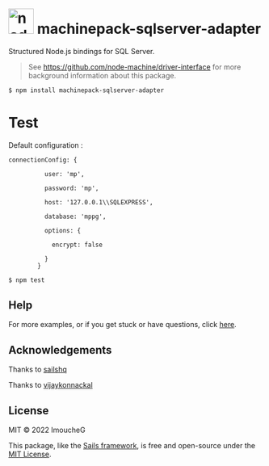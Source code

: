 <h1>
  <a href="http://node-machine.org" title="Node-Machine public registry"><img alt="node-machine logo" title="Node-Machine Project" src="http://node-machine.org/images/machine-anthropomorph-for-white-bg.png" width="50" /></a>
  machinepack-sqlserver-adapter
</h1>

Structured Node.js bindings for SQL Server.

> See https://github.com/node-machine/driver-interface for more background information about this package.


```sh
$ npm install machinepack-sqlserver-adapter
```

<h1>Test</h1>

Default configuration :

````
connectionConfig: {

          user: 'mp',

          password: 'mp',

          host: '127.0.0.1\\SQLEXPRESS',

          database: 'mppg',

          options: {

            encrypt: false

          }
        }
````

```sh
$ npm test
```

## Help

For more examples, or if you get stuck or have questions, click [here](http://sailsjs.com/support).



## Acknowledgements
Thanks to [sailshq](https://github.com/sailshq/machinepack-mysql)

Thanks to [vijaykonnackal](https://github.com/vijaykonnackal/machinepack-sqlserver)

## License

MIT &copy; 2022 ImoucheG

This package, like the [Sails framework](http://sailsjs.com), is free and open-source under the [MIT License](http://sailsjs.com/license).

